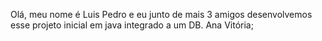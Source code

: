 Olá, meu nome é Luis Pedro e eu junto de mais 3 amigos desenvolvemos esse projeto inicial em java integrado a um DB.
Ana Vitória;
